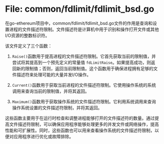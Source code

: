 # File: common/fdlimit/fdlimit_bsd.go

在go-ethereum项目中，common/fdlimit/fdlimit_bsd.go文件的作用是查询和设置进程的文件描述符限制。文件描述符是计算机中用于识别和操作打开文件或其他I/O资源的整数标识符。

该文件定义了三个函数：

1. `Raise()`函数用于提高进程的文件描述符限制。它首先获取当前的限制值，并尝试将其提高到一个预先定义的常量值 `fdLimitRaise`。如果提高成功，则返回新的限制值；否则，返回当前限制值。这个函数用于确保进程拥有足够的文件描述符来处理可能的大量并发I/O操作。

2. `Current()`函数用于获取当前进程的文件描述符限制。它使用操作系统的系统调用来查询当前的限制值，并将其返回。

3. `Maximum()`函数用于获取操作系统的文件描述符限制。它利用系统调用来查询操作系统设置的文件描述符限制，并将其返回。

这些函数主要用于在运行时检查和调整进程能够打开的文件描述符的数量。通过提高文件描述符限制，可以确保应用程序能够处理更多的并发文件或网络操作，提高性能和可扩展性。同时，这些函数也可以用来查看操作系统的文件描述符限制，以便对应用程序进行优化或故障排除。

